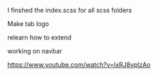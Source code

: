 I finshed the index.scss for all scss folders

Make tab logo

relearn how to extend

working on navbar

https://www.youtube.com/watch?v=IxRJ8vplzAo
